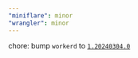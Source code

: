 ```yaml
---
"miniflare": minor
"wrangler": minor
---
```


chore: bump `workerd` to [`1.20240304.0`](https://github.com/cloudflare/workerd/releases/tag/v1.20240304.0)
